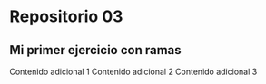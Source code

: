 # Repositorio 03

## Mi primer ejercicio con ramas
Contenido adicional 1
Contenido adicional 2
Contenido adicional 3

